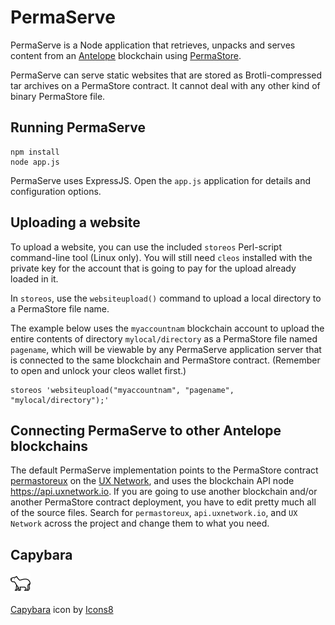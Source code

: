 # PermaServe

PermaServe is a Node application that retrieves, unpacks and serves content from an [Antelope](https://antelope.io) blockchain using [PermaStore](https://github.com/fcecin/pstore).

PermaServe can serve static websites that are stored as Brotli-compressed tar archives on a PermaStore contract. It cannot deal with any other kind of binary PermaStore file.

## Running PermaServe

```
npm install
node app.js
```

PermaServe uses ExpressJS. Open the ```app.js``` application for details and configuration options. 

## Uploading a website

To upload a website, you can use the included `storeos` Perl-script command-line tool (Linux only). You will still need `cleos` installed with the private key for the account that is going to pay for the upload already loaded in it.

In `storeos`, use the `websiteupload()` command to upload a local directory to a PermaStore file name.

The example below uses the `myaccountnam` blockchain account to upload the entire contents of directory `mylocal/directory` as a PermaStore file named `pagename`, which will be viewable by any PermaServe application server that is connected to the same blockchain and PermaStore contract. (Remember to open and unlock your cleos wallet first.)

```
storeos 'websiteupload("myaccountnam", "pagename", "mylocal/directory");'
```

## Connecting PermaServe to other Antelope blockchains

The default PermaServe implementation points to the PermaStore contract [permastoreux](https://explorer.uxnetwork.io/account/permastoreux) on the [UX Network](https://uxnetwork.io), and uses the blockchain API node https://api.uxnetwork.io. If you are going to use another blockchain and/or another PermaStore contract deployment, you have to edit pretty much all of the source files. Search for `permastoreux`, `api.uxnetwork.io`, and `UX Network` across the project and change them to what you need.

## Capybara

![Capybara](/favicon.ico "Caybara icon by Icons8.com")

[Capybara](https://icons8.com/icon/uoOWMrUsQgHs/capybara) icon by [Icons8](https://icons8.com)
